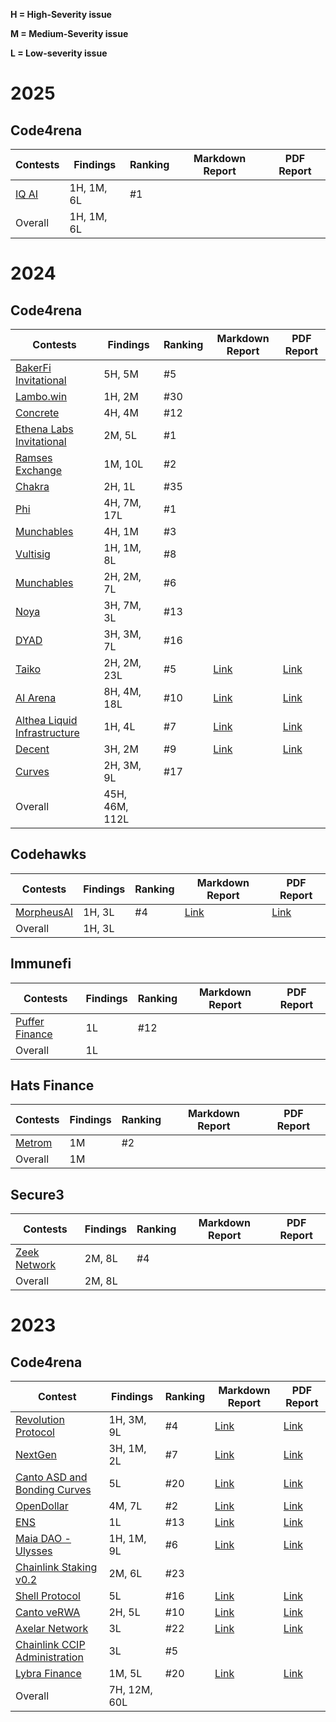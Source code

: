 **H = High-Severity issue**

**M = Medium-Severity issue**

**L = Low-severity issue**

# 2025

## Code4rena

| Contests                                            | Findings   | Ranking | Markdown Report | PDF Report |
|-----------------------------------------------------|------------|---------|-----------------|------------|
| [IQ AI](https://code4rena.com/audits/2025-01-iq-ai) | 1H, 1M, 6L | #1      |                 |            |
| Overall                                             | 1H, 1M, 6L |         |                 |            |

# 2024

## Code4rena

| Contests                                                                                              | Findings       | Ranking | Markdown Report                        | PDF Report                              |
|-------------------------------------------------------------------------------------------------------|----------------|---------|----------------------------------------|-----------------------------------------|
| [BakerFi Invitational](https://x.com/code4rena/status/1880390999903543469)                            | 5H, 5M         | #5      |                                        |                                         |
| [Lambo.win](https://code4rena.com/audits/2024-12-lambowin)                                            | 1H, 2M         | #30     |                                        |                                         |
| [Concrete](https://code4rena.com/audits/2024-11-concrete)                                             | 4H, 4M         | #12     |                                        |                                         |
| [Ethena Labs Invitational](https://x.com/code4rena/status/1862568944403718177)                        | 2M, 5L         | #1      |                                        |                                         |
| [Ramses Exchange](https://code4rena.com/audits/2024-10-ramses-exchange)                               | 1M, 10L        | #2      |                                        |                                         |
| [Chakra](https://code4rena.com/audits/2024-08-chakra)                                                 | 2H, 1L         | #35     |                                        |                                         |
| [Phi](https://code4rena.com/audits/2024-08-phi)                                                       | 4H, 7M, 17L    | #1      |                                        |                                         |
| [Munchables](https://code4rena.com/audits/2024-07-munchables#top)                                     | 4H, 1M         | #3      |                                        |                                         |
| [Vultisig](https://code4rena.com/audits/2024-06-vultisig#top)                                         | 1H, 1M, 8L     | #8      |                                        |                                         |
| [Munchables](https://code4rena.com/audits/2024-05-munchables#top)                                     | 2H, 2M, 7L     | #6      |                                        |                                         |
| [Noya](https://code4rena.com/audits/2024-04-noya#top)                                                 | 3H, 7M, 3L     | #13     |                                        |                                         |
| [DYAD](https://code4rena.com/audits/2024-04-dyad#top)                                                 | 3H, 3M, 7L     | #16     |                                        |                                         |
| [Taiko](https://code4rena.com/audits/2024-03-taiko#top)                                               | 2H, 2M, 23L    | #5      | [Link](./code4rena/2024-03-taiko.md)   | [Link](./code4rena/2024-03-taiko.pdf)   |
| [AI Arena](https://code4rena.com/audits/2024-02-ai-arena#top)                                         | 8H, 4M, 18L    | #10     | [Link](./code4rena/2024-02-aiarena.md) | [Link](./code4rena/2024-02-aiarena.pdf) |
| [Althea Liquid Infrastructure](https://code4rena.com/audits/2024-02-althea-liquid-infrastructure#top) | 1H, 4L         | #7      | [Link](./code4rena/2024-02-althea.md)  | [Link](./code4rena/2024-02-althea.pdf)  |
| [Decent](https://code4rena.com/audits/2024-01-decent#top)                                             | 3H, 2M         | #9      | [Link](./code4rena/2024-01-decent.md)  | [Link](./code4rena/2024-01-decent.pdf)  |
| [Curves](https://code4rena.com/audits/2024-01-curves#top)                                             | 2H, 3M, 9L     | #17     |                                        |                                         |
| Overall                                                                                               | 45H, 46M, 112L |         |                                        |                                         |

## Codehawks

| Contests                                                                   | Findings | Ranking | Markdown Report                           | PDF Report |
|----------------------------------------------------------------------------|----------|---------|-------------------------------------------|------------|
| [MorpheusAI](https://www.codehawks.com/contests/clrzgrole0007xtsq0gfdw8if) | 1H, 3L   | #4      | [Link](./codehawks/2024-01-morpheusai.md) |   [Link](./codehawks/2024-01-morpheusai.pdf)         |
| Overall                                                                    | 1H, 3L   |         |                                           |            |

## Immunefi

| Contests                                                          | Findings | Ranking | Markdown Report | PDF Report |
|-------------------------------------------------------------------|----------|---------|-----------------|------------|
| [Puffer Finance](https://immunefi.com/boost/pufferfinance-boost/) | 1L       | #12     |                 |            |
| Overall                                                           | 1L       |         |                 |            |

## Hats Finance

| Contests                                                                                                            | Findings | Ranking | Markdown Report | PDF Report |
|---------------------------------------------------------------------------------------------------------------------|----------|---------|-----------------|------------|
| [Metrom](https://app.hats.finance/audit-competitions/metrom-0xfdfc6d4ac5807d7460da20a3a1c0c84ef2b9c5a2/leaderboard) | 1M       | #2      |                 |            |
| Overall                                                                                                             | 1M       |         |                 |            |

## Secure3

| Contests                                                      | Findings | Ranking | Markdown Report | PDF Report |
|---------------------------------------------------------------|----------|---------|-----------------|------------|
| [Zeek Network](https://app.secure3.io/f1da07fd4c?tab=winners) | 2M, 8L   | #4      |                 |            |
| Overall                                                       | 2M, 8L   |         |                 |            |

# 2023

## Code4rena

| Contest                                                                                                                                                                      | Findings     | Ranking | Markdown Report                           | PDF Report |
|------------------------------------------------------------------------------------------------------------------------------------------------------------------------------|--------------|---------|-------------------------------------------|------------|
| [Revolution Protocol](https://code4rena.com/audits/2023-12-revolution-protocol#top)                                                                                          | 1H, 3M, 9L   | #4      | [Link](./code4rena/2023-12-revolution.md) |  [Link](./code4rena/2023-12-revolution.pdf)          |
| [NextGen](https://code4rena.com/audits/2023-10-nextgen#top)                                                                                                                  | 3H, 1M, 2L   | #7      | [Link](./code4rena/2023-10-nextgen.md)    |   [Link](./code4rena/2023-10-nextgen.pdf)         |
| [Canto ASD and Bonding Curves](https://code4rena.com/contests/2023-11-canto-application-specific-dollars-and-bonding-curves-for-1155s#top)                                   | 5L           | #20     | [Link](./code4rena/2023-11-cantoasd.md)   |   [Link](./code4rena/2023-11-cantoasd.pdf)         |
| [OpenDollar](https://code4rena.com/contests/2023-10-open-dollar#top)                                                                                                         | 4M, 7L       | #2      | [Link](./code4rena/2023-10-opendollar.md) |   [Link](./code4rena/2023-10-opendollar.pdf)         |
| [ENS](https://code4rena.com/contests/2023-10-ens#top)                                                                                                                        | 1L           | #13     | [Link](./code4rena/2023-10-ens.md)        |    [Link](./code4rena/2023-10-ens.pdf)        |
| [Maia DAO - Ulysses](https://code4rena.com/contests/2023-09-maia-dao-ulysses#top)                                                                                            | 1H, 1M, 9L   | #6      | [Link](./code4rena/2023-09-maia.md)       |    [Link](./code4rena/2023-09-maia.pdf)        |
| [Chainlink Staking v0.2](https://code4rena.com/contests/2023-08-chainlink-staking-v02#top)                                                                                   | 2M, 6L       | #23     |                                           |            |
| [Shell Protocol](https://code4rena.com/contests/2023-08-shell-protocol#top)                                                                                                  | 5L           | #16     | [Link](./code4rena/2023-08-shell.md)      |    [Link](./code4rena/2023-08-shell.pdf)        |
| [Canto veRWA](https://code4rena.com/contests/2023-08-verwa#top)                                                                                                              | 2H, 5L       | #10     | [Link](./code4rena/2023-08-verwa.md)      |   [Link](./code4rena/2023-08-verwa.pdf)         |
| [Axelar Network](https://code4rena.com/contests/2023-07-axelar-network#top)                                                                                                  | 3L           | #22     | [Link](./code4rena/2023-07-axelar.md)     |   [Link](./code4rena/2023-07-axelar.pdf)         |
| [Chainlink CCIP Administration](https://code4rena.com/contests/2023-07-chainlink-cross-chain-contract-administration-multi-signature-contract-timelock-and-call-proxies#top) | 3L           | #5      |                                           |            |
| [Lybra Finance](https://code4rena.com/contests/2023-06-lybra-finance#top)                                                                                                    | 1M, 5L       | #20     | [Link](./code4rena/2023-06-lybra.md)      |   [Link](./code4rena/2023-06-lybra.pdf)         |
| Overall                                                                                                                                                                      | 7H, 12M, 60L |         |                                           |            |